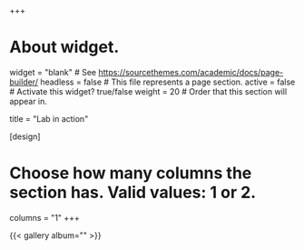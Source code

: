 +++
# About widget.
widget = "blank"  # See https://sourcethemes.com/academic/docs/page-builder/
headless = false  # This file represents a page section.
active = false  # Activate this widget? true/false
weight = 20  # Order that this section will appear in.

title = "Lab in action"

[design]
  # Choose how many columns the section has. Valid values: 1 or 2.
  columns = "1"
+++

{{< gallery album="<gallery>" >}}
